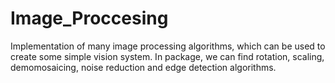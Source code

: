 # Image_Proccesing
Implementation of many image processing algorithms, which can be used to create some simple vision system. In  package, we can find rotation, scaling, demomosaicing, noise reduction and edge detection algorithms.
